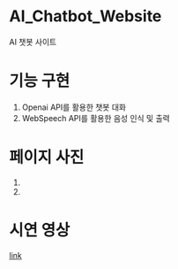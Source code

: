 # AI_Chatbot_Website
AI 챗봇 사이트

# 기능 구현
1. Openai API를 활용한 챗봇 대화
2. WebSpeech API를 활용한 음성 인식 및 출력

# 페이지 사진
1. 
2. 

# 시연 영상

[link](https://photos.app.goo.gl/DFTLFJe5JkyC4Zqb9)